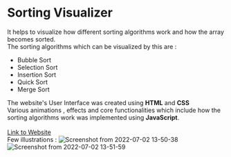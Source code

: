 # Sorting Visualizer
It helps to visualize how different sorting algorithms work and how the array becomes sorted. </br>
The sorting algorithms which can be visualized by this are : 
- Bubble Sort 
- Selection Sort
- Insertion Sort
- Quick Sort
- Merge Sort

The website's User Interface was created using **HTML** and **CSS** </br>
Various animations , effects and core functionalities which include how the sorting algorithms work was implemented using **JavaScript**. </br>
</br>
[Link to Website](https://himanshu-sorting-algo.netlify.app/)
</br>
Few illustrations : 
![Screenshot from 2022-07-02 13-50-38](https://user-images.githubusercontent.com/79087876/176992872-7dfa708a-93f4-4341-b7ea-a9ee495ec40b.png)
![Screenshot from 2022-07-02 13-51-59](https://user-images.githubusercontent.com/79087876/176992899-464b9e9f-0a0d-46a9-9c31-c29ca118620f.png)


